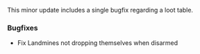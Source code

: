 This minor update includes a single bugfix regarding a loot table.

### Bugfixes

- Fix Landmines not dropping themselves when disarmed